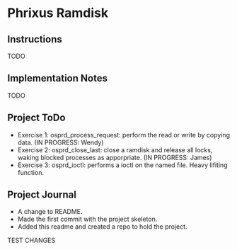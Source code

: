 Phrixus Ramdisk
===============

Instructions
------------
TODO

Implementation Notes
--------------------
TODO

Project ToDo
------------

*	Exercise 1: osprd_process_request: perform the read or write by copying
                    data. (IN PROGRESS: Wendy)
*	Exercise 2: osprd_close_last: close a ramdisk and release all locks, 
                                      waking blocked processes as apporpriate.
                                      (IN PROGRESS: James)
*	Exercise 3: osprd_ioctl: performs a ioctl on the named file.  Heavy 
                    lifiting function.

Project Journal
---------------
*	A change to README.
*	Made the first commit with the project skeleton.
*	Added this readme and created a repo to hold the project.

TEST CHANGES

